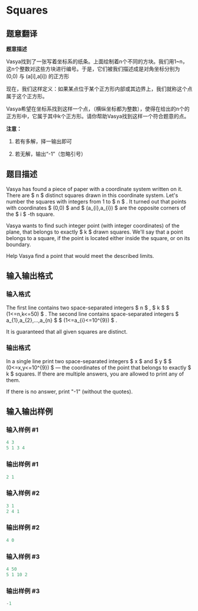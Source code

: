 # Squares

## 题意翻译

**题意描述**

Vasya找到了一张写着坐标系的纸条。上面绘制着n个不同的方块。我们用1~n，这n个整数对这些方块进行编号。于是，它们被我们描述成是对角坐标分别为 (0,0) 与 (a[i],a[i]) 的正方形

现在，我们这样定义：如果某点位于某个正方形内部或其边界上，我们就称这个点属于这个正方形。

Vasya希望在坐标系找到这样一个点，（横纵坐标都为整数），使得在给出的n个的正方形中，它属于其中k个正方形。请你帮助Vasya找到这样一个符合题意的点。

**注意：**

1. 若有多解，择一输出即可

1. 若无解，输出“-1”（忽略引号）

## 题目描述

Vasya has found a piece of paper with a coordinate system written on it. There are $ n $ distinct squares drawn in this coordinate system. Let's number the squares with integers from 1 to $ n $ . It turned out that points with coordinates $ (0,0) $ and $ (a_{i},a_{i}) $ are the opposite corners of the $ i $ -th square.

Vasya wants to find such integer point (with integer coordinates) of the plane, that belongs to exactly $ k $ drawn squares. We'll say that a point belongs to a square, if the point is located either inside the square, or on its boundary.

Help Vasya find a point that would meet the described limits.

## 输入输出格式

### 输入格式

The first line contains two space-separated integers $ n $ , $ k $ $ (1<=n,k<=50) $ . The second line contains space-separated integers $ a_{1},a_{2},...,a_{n} $ $ (1<=a_{i}<=10^{9}) $ .

It is guaranteed that all given squares are distinct.

### 输出格式

In a single line print two space-separated integers $ x $ and $ y $ $ (0<=x,y<=10^{9}) $ — the coordinates of the point that belongs to exactly $ k $ squares. If there are multiple answers, you are allowed to print any of them.

If there is no answer, print "-1" (without the quotes).

## 输入输出样例

### 输入样例 #1

```cpp
4 3
5 1 3 4

```
### 输出样例 #1

```cpp
2 1

```
### 输入样例 #2

```cpp
3 1
2 4 1

```
### 输出样例 #2

```cpp
4 0

```
### 输入样例 #3

```cpp
4 50
5 1 10 2

```
### 输出样例 #3

```cpp
-1

```
